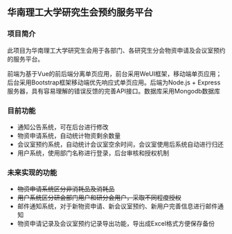 ## 华南理工大学研究生会预约服务平台

### 项目简介

此项目为华南理工大学研究生会用于各部门、各研究生分会物资申请及会议室预约的服务平台。

前端为基于Vue的前后端分离单页应用，前台采用WeUI框架，移动端单页应用；后台采用Bootstrap框架移动端优先响应式单页应用。后端为Node.js + Express服务器，具有容易理解的错误反馈的完善API接口。数据库采用Mongodb数据库

### 目前功能

- 通知公告系统，可在后台进行修改
- 物资申请系统，自动统计物资剩余数量
- 会议室预约系统，自动统计会议室空余时间，会议室使用后系统自动进行归还
- 用户系统，使用部门名称进行登录，后台审核和授权机制

### 未来实现的功能

- ~~物资申请系统区分非消耗品及消耗品~~
- ~~用户系统区分研会部门用户和研分会用户，采取不同程度授权~~
- 邮件通知系统，对于新物资申请、新会议室预约、新用户完善信息进行邮件通知
- 物资申请记录及会议室预约记录导出功能，导出成Excel格式方便保存备份